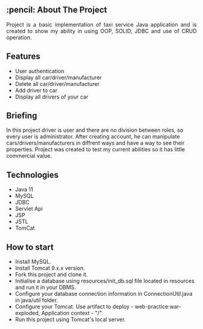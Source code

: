 <h2> :pencil: About The Project</h2>

<p align="justify"> 
  Project is a basic implementation of taxi service Java application and is created to show my ability in using OOP, SOLID, JDBC and use of CRUD operation.
</p>

<h2> Features </h2>

- User authentication
- Display all car/driver/manufacturer
- Delete all car/driver/manufacturer
- Add driver to car
- Display all drivers of your car

<h2> Briefing </h2>

In this project driver is user and there are no division between roles, so every user is administrator. After creating account, he can manipulate cars/drivers/manufacturers in diffrent ways and have a way to see their properties. Project was created to test my current abilities so it has little commercial value.

<h2> Technologies </h2>

- Java 11
- MySQL
- JDBC
- Servlet Api
- JSP
- JSTL
- TomCat

<h2>How to start</h2>

- Install MySQL.
- Install Tomcat 9.x.x version.
- Fork this project and clone it.
- Initialise a database using resources/init_db.sql file located in resources and run it in your DBMS.
- Configure your database connection information in ConnectionUtil.java in java/util folder.
- Configure your Tomcat. Use artifact to deploy - web-practice:war-exploded, Application context - "/".
- Run this project using Tomcat's local server.
